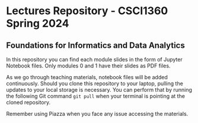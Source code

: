 # Lectures Repository - CSCI1360 Spring 2024

## Foundations for Informatics and Data Analytics

In this repository you can find each module slides in the form of Jupyter Notebook files. Only modules 0 and 1 have their slides as PDF files.

As we go through teaching materials, notebook files will be added continuously. Should you clone this repository to your laptop, pulling the updates to your local storage is necessary. You can perform that by running the following Git command `git pull` when your terminal is pointing at the cloned repository.

Remember using Piazza when you face any issue accessing the materials.

